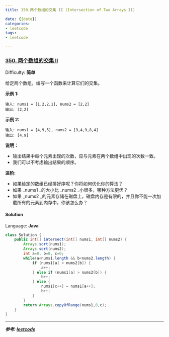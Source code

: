```yaml
---
title: 350.两个数组的交集 II (Intersection of Two Arrays II)

date: {{date}}
categories:
- leetcode
tags:
- leetcode

---
```

### [350\. 两个数组的交集 II](https://leetcode-cn.com/problems/intersection-of-two-arrays-ii/)

Difficulty: **简单**


给定两个数组，编写一个函数来计算它们的交集。

**示例 1:**

```
输入: nums1 = [1,2,2,1], nums2 = [2,2]
输出: [2,2]
```

**示例 2:**

```
输入: nums1 = [4,9,5], nums2 = [9,4,9,8,4]
输出: [4,9]
```

**说明：**

*   输出结果中每个元素出现的次数，应与元素在两个数组中出现的次数一致。
*   我们可以不考虑输出结果的顺序。

****进阶:****

*   如果给定的数组已经排好序呢？你将如何优化你的算法？
*   如果 _nums1 _的大小比 _nums2 _小很多，哪种方法更优？
*   如果 _nums2 _的元素存储在磁盘上，磁盘内存是有限的，并且你不能一次加载所有的元素到内存中，你该怎么办？


#### Solution

Language: **Java**

```java
class Solution {
    public int[] intersect(int[] nums1, int[] nums2) {
        Arrays.sort(nums1);
        Arrays.sort(nums2);
        int a=0, b=0, c=0;
        while(a<nums1.length && b<nums2.length) {
            if (nums1[a] < nums2[b]) {
                a++;
            } else if (nums1[a] > nums2[b]) {
                b++;
            } else {
                nums1[c++] = nums1[a++];
                b++;
            }
        }
        return Arrays.copyOfRange(nums1,0,c);
    }
}
```


---
***参考:
[leetcode](https://leetcode-cn.com/problems/intersection-of-two-arrays-ii/solution/liang-ge-shu-zu-de-jiao-ji-ii-by-leetcode/)***
